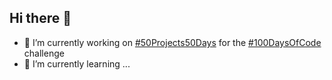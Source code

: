 ## Hi there 👋

- 🔭 I’m currently working on [#50Projects50Days](https://50projects50days.com/) for the [#100DaysOfCode](https://www.100daysofcode.com/) challenge
- 🌱 I’m currently learning ...

<!--
**McCartyJDM/McCartyJDM** is a ✨ _special_ ✨ repository because its `README.md` (this file) appears on your GitHub profile.

Here are some ideas to get you started:

- 🔭 I’m currently working on ...
- 🌱 I’m currently learning ...
- 👯 I’m looking to collaborate on ...
- 🤔 I’m looking for help with ...
- 💬 Ask me about ...
- 📫 How to reach me: ...
- 😄 Pronouns: ...
- ⚡ Fun fact: ...
-->
